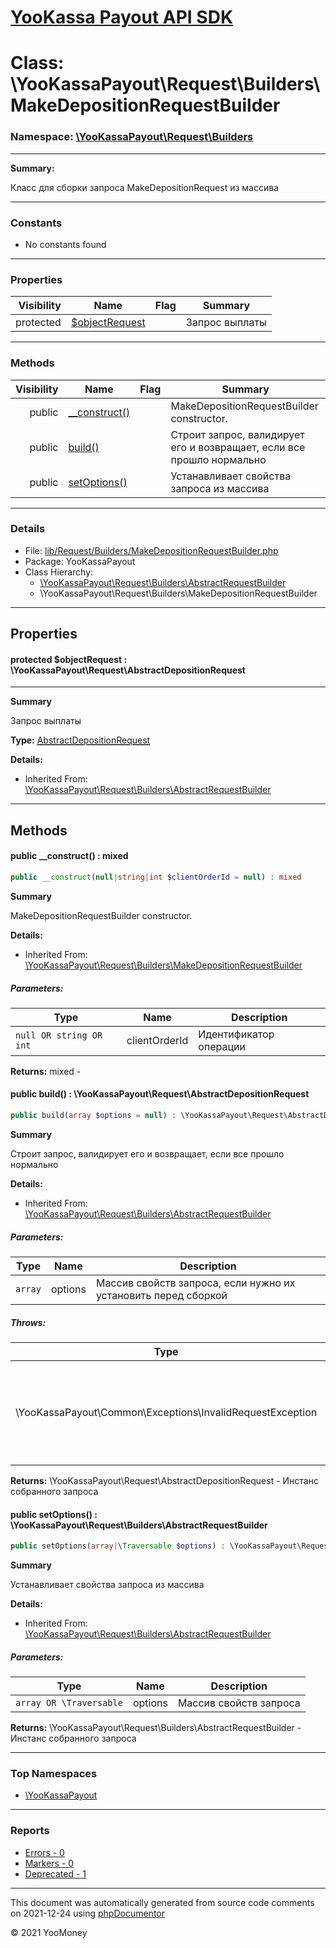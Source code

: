 # [YooKassa Payout API SDK](../home.md)

# Class: \YooKassaPayout\Request\Builders\MakeDepositionRequestBuilder
### Namespace: [\YooKassaPayout\Request\Builders](../namespaces/yookassapayout-request-builders.md)
---
**Summary:**

Класс для сборки запроса MakeDepositionRequest из массива

---
### Constants
* No constants found
---
### Properties
| Visibility | Name | Flag | Summary |
| ----------:| ---- | ---- | ------- |
| protected | [$objectRequest](../classes/YooKassaPayout-Request-Builders-AbstractRequestBuilder.md#property_objectRequest) |  | Запрос выплаты |
---
### Methods
| Visibility | Name | Flag | Summary |
| ----------:| ---- | ---- | ------- |
| public | [__construct()](../classes/YooKassaPayout-Request-Builders-MakeDepositionRequestBuilder.md#method___construct) |  | MakeDepositionRequestBuilder constructor. |
| public | [build()](../classes/YooKassaPayout-Request-Builders-AbstractRequestBuilder.md#method_build) |  | Строит запрос, валидирует его и возвращает, если все прошло нормально |
| public | [setOptions()](../classes/YooKassaPayout-Request-Builders-AbstractRequestBuilder.md#method_setOptions) |  | Устанавливает свойства запроса из массива |
---
### Details
* File: [lib/Request/Builders/MakeDepositionRequestBuilder.php](../../lib/Request/Builders/MakeDepositionRequestBuilder.php)
* Package: YooKassaPayout
* Class Hierarchy: 
  * [\YooKassaPayout\Request\Builders\AbstractRequestBuilder](../classes/YooKassaPayout-Request-Builders-AbstractRequestBuilder.md)
  * \YooKassaPayout\Request\Builders\MakeDepositionRequestBuilder
---
## Properties
<a name="property_objectRequest"></a>
#### protected $objectRequest : \YooKassaPayout\Request\AbstractDepositionRequest
---
**Summary**

Запрос выплаты

**Type:** <a href="../classes/YooKassaPayout-Request-AbstractDepositionRequest.html"><abbr title="\YooKassaPayout\Request\AbstractDepositionRequest">AbstractDepositionRequest</abbr></a>

**Details:**
* Inherited From: [\YooKassaPayout\Request\Builders\AbstractRequestBuilder](../classes/YooKassaPayout-Request-Builders-AbstractRequestBuilder.md)



---
## Methods
<a name="method___construct" class="anchor"></a>
#### public __construct() : mixed

```php
public __construct(null|string|int $clientOrderId = null) : mixed
```

**Summary**

MakeDepositionRequestBuilder constructor.

**Details:**
* Inherited From: [\YooKassaPayout\Request\Builders\MakeDepositionRequestBuilder](../classes/YooKassaPayout-Request-Builders-MakeDepositionRequestBuilder.md)
##### Parameters:
| Type | Name | Description |
| ---- | ---- | ----------- |
| <code lang="php">null OR string OR int</code> | clientOrderId  | Идентификатор операции |

**Returns:** mixed - 


<a name="method_build" class="anchor"></a>
#### public build() : \YooKassaPayout\Request\AbstractDepositionRequest

```php
public build(array $options = null) : \YooKassaPayout\Request\AbstractDepositionRequest
```

**Summary**

Строит запрос, валидирует его и возвращает, если все прошло нормально

**Details:**
* Inherited From: [\YooKassaPayout\Request\Builders\AbstractRequestBuilder](../classes/YooKassaPayout-Request-Builders-AbstractRequestBuilder.md)
##### Parameters:
| Type | Name | Description |
| ---- | ---- | ----------- |
| <code lang="php">array</code> | options  | Массив свойств запроса, если нужно их установить перед сборкой |
##### Throws:
| Type | Description |
| ---- | ----------- |
| \YooKassaPayout\Common\Exceptions\InvalidRequestException | Выбрасывается если при валидации запроса произошла ошибка массиве настроек |

**Returns:** \YooKassaPayout\Request\AbstractDepositionRequest - Инстанс собранного запроса


<a name="method_setOptions" class="anchor"></a>
#### public setOptions() : \YooKassaPayout\Request\Builders\AbstractRequestBuilder

```php
public setOptions(array|\Traversable $options) : \YooKassaPayout\Request\Builders\AbstractRequestBuilder
```

**Summary**

Устанавливает свойства запроса из массива

**Details:**
* Inherited From: [\YooKassaPayout\Request\Builders\AbstractRequestBuilder](../classes/YooKassaPayout-Request-Builders-AbstractRequestBuilder.md)
##### Parameters:
| Type | Name | Description |
| ---- | ---- | ----------- |
| <code lang="php">array OR \Traversable</code> | options  | Массив свойств запроса |

**Returns:** \YooKassaPayout\Request\Builders\AbstractRequestBuilder - Инстанс собранного запроса



---

### Top Namespaces

* [\YooKassaPayout](../namespaces/yookassapayout.md)

---

### Reports
* [Errors - 0](../reports/errors.md)
* [Markers - 0](../reports/markers.md)
* [Deprecated - 1](../reports/deprecated.md)

---

This document was automatically generated from source code comments on 2021-12-24 using [phpDocumentor](http://www.phpdoc.org/)

&copy; 2021 YooMoney